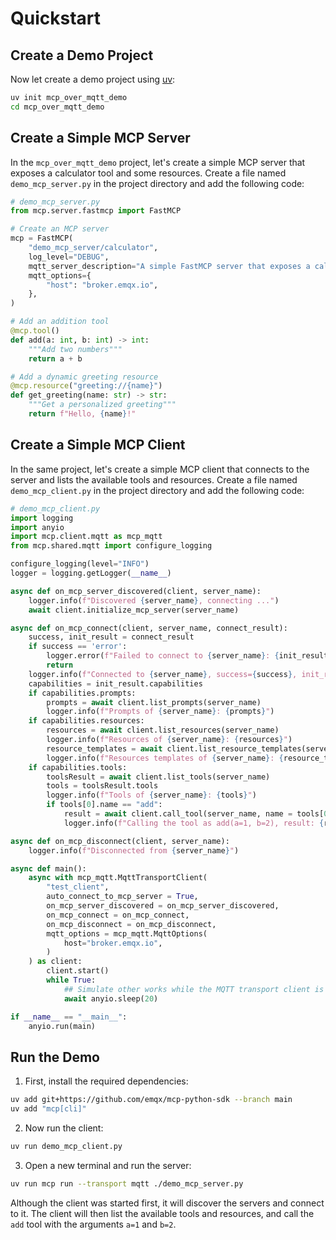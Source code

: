 # Quickstart

## Create a Demo Project

Now let create a demo project using [uv](https://docs.astral.sh/uv/):

```bash
uv init mcp_over_mqtt_demo
cd mcp_over_mqtt_demo
```

## Create a Simple MCP Server

In the `mcp_over_mqtt_demo` project, let's create a simple MCP server that exposes a calculator tool and some resources. Create a file named `demo_mcp_server.py` in the project directory and add the following code:

```python
# demo_mcp_server.py
from mcp.server.fastmcp import FastMCP

# Create an MCP server
mcp = FastMCP(
    "demo_mcp_server/calculator",
    log_level="DEBUG",
    mqtt_server_description="A simple FastMCP server that exposes a calculator tool",
    mqtt_options={
        "host": "broker.emqx.io",
    },
)

# Add an addition tool
@mcp.tool()
def add(a: int, b: int) -> int:
    """Add two numbers"""
    return a + b

# Add a dynamic greeting resource
@mcp.resource("greeting://{name}")
def get_greeting(name: str) -> str:
    """Get a personalized greeting"""
    return f"Hello, {name}!"
```

## Create a Simple MCP Client

In the same project, let's create a simple MCP client that connects to the server and lists the available tools and resources. Create a file named `demo_mcp_client.py` in the project directory and add the following code:

```python
# demo_mcp_client.py
import logging
import anyio
import mcp.client.mqtt as mcp_mqtt
from mcp.shared.mqtt import configure_logging

configure_logging(level="INFO")
logger = logging.getLogger(__name__)

async def on_mcp_server_discovered(client, server_name):
    logger.info(f"Discovered {server_name}, connecting ...")
    await client.initialize_mcp_server(server_name)

async def on_mcp_connect(client, server_name, connect_result):
    success, init_result = connect_result
    if success == 'error':
        logger.error(f"Failed to connect to {server_name}: {init_result}")
        return
    logger.info(f"Connected to {server_name}, success={success}, init_result={init_result}")
    capabilities = init_result.capabilities
    if capabilities.prompts:
        prompts = await client.list_prompts(server_name)
        logger.info(f"Prompts of {server_name}: {prompts}")
    if capabilities.resources:
        resources = await client.list_resources(server_name)
        logger.info(f"Resources of {server_name}: {resources}")
        resource_templates = await client.list_resource_templates(server_name)
        logger.info(f"Resources templates of {server_name}: {resource_templates}")
    if capabilities.tools:
        toolsResult = await client.list_tools(server_name)
        tools = toolsResult.tools
        logger.info(f"Tools of {server_name}: {tools}")
        if tools[0].name == "add":
            result = await client.call_tool(server_name, name = tools[0].name, arguments={"a": 1, "b": 2})
            logger.info(f"Calling the tool as add(a=1, b=2), result: {result}")

async def on_mcp_disconnect(client, server_name):
    logger.info(f"Disconnected from {server_name}")

async def main():
    async with mcp_mqtt.MqttTransportClient(
        "test_client",
        auto_connect_to_mcp_server = True,
        on_mcp_server_discovered = on_mcp_server_discovered,
        on_mcp_connect = on_mcp_connect,
        on_mcp_disconnect = on_mcp_disconnect,
        mqtt_options = mcp_mqtt.MqttOptions(
            host="broker.emqx.io",
        )
    ) as client:
        client.start()
        while True:
            ## Simulate other works while the MQTT transport client is running in the background...
            await anyio.sleep(20)

if __name__ == "__main__":
    anyio.run(main)
```

## Run the Demo

1. First, install the required dependencies:

```bash
uv add git+https://github.com/emqx/mcp-python-sdk --branch main
uv add "mcp[cli]"
```

2. Now run the client:

```bash
uv run demo_mcp_client.py
```

3. Open a new terminal and run the server:

```bash
uv run mcp run --transport mqtt ./demo_mcp_server.py
```

Although the client was started first, it will discover the servers and connect to it. The client will then list the available tools and resources, and call the `add` tool with the arguments `a=1` and `b=2`.

